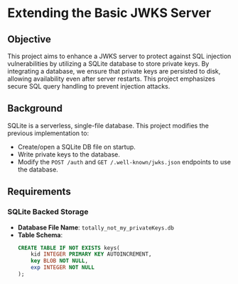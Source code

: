 # Extending the Basic JWKS Server

## Objective

This project aims to enhance a JWKS server to protect against SQL injection vulnerabilities by utilizing a SQLite database to store private keys. By integrating a database, we ensure that private keys are persisted to disk, allowing availability even after server restarts. This project emphasizes secure SQL query handling to prevent injection attacks.

## Background

SQLite is a serverless, single-file database. This project modifies the previous implementation to:
- Create/open a SQLite DB file on startup.
- Write private keys to the database.
- Modify the `POST /auth` and `GET /.well-known/jwks.json` endpoints to use the database.

## Requirements

### SQLite Backed Storage

- **Database File Name**: `totally_not_my_privateKeys.db`
- **Table Schema**:
  ```sql
  CREATE TABLE IF NOT EXISTS keys(
      kid INTEGER PRIMARY KEY AUTOINCREMENT,
      key BLOB NOT NULL,
      exp INTEGER NOT NULL
  );
